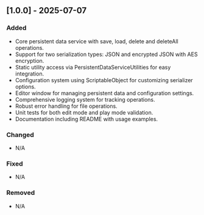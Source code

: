﻿## [1.0.0] - 2025-07-07

### Added
- Core persistent data service with save, load, delete and deleteAll operations.
- Support for two serialization types: JSON and encrypted JSON with AES encryption.
- Static utility access via PersistentDataServiceUtilities for easy integration.
- Configuration system using ScriptableObject for customizing serializer options.
- Editor window for managing persistent data and configuration settings.
- Comprehensive logging system for tracking operations.
- Robust error handling for file operations.
- Unit tests for both edit mode and play mode validation.
- Documentation including README with usage examples.

### Changed
- N/A

### Fixed
- N/A

### Removed
- N/A